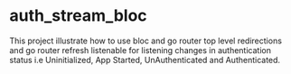 # auth_stream_bloc

This project illustrate how to use bloc and go router top level redirections and go router refresh listenable for listening changes in authentication status i.e Uninitialized, App Started, UnAuthenticated and Authenticated.
